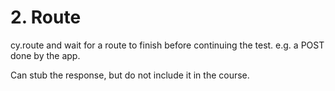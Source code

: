 # 2. Route

cy.route and wait for a route to finish before continuing the test. e.g. a POST done by the app.

Can stub the response, but do not include it in the course.

